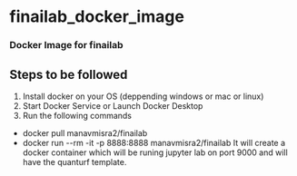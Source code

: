 # finailab_docker_image
### Docker Image for finailab
## Steps to be followed
1. Install docker on your OS (deppending windows or mac or linux)
2. Start Docker Service or Launch Docker Desktop
3. Run the following commands
 * docker pull manavmisra2/finailab
 * docker run --rm -it -p 8888:8888 manavmisra2/finailab
It will create a docker container which will be runing jupyter lab on port 9000 and will have the quanturf template.
